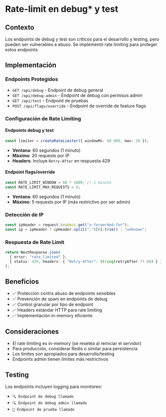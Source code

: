 # Rate-limit en debug* y test

## Contexto
Los endpoints de debug y test son críticos para el desarrollo y testing, pero pueden ser vulnerables a abuso. Se implementó rate limiting para proteger estos endpoints.

## Implementación

### Endpoints Protegidos
- `GET /api/debug` - Endpoint de debug general
- `GET /api/debug-admin` - Endpoint de debug con permisos admin
- `GET /api/test` - Endpoint de pruebas
- `POST /api/flags/override` - Endpoint de override de feature flags

### Configuración de Rate Limiting

#### Endpoints debug y test
```typescript
const limiter = createRateLimiter({ windowMs: 60_000, max: 20 });
```
- **Ventana**: 60 segundos (1 minuto)
- **Máximo**: 20 requests por IP
- **Headers**: Incluye `Retry-After` en respuesta 429

#### Endpoint flags/override
```typescript
const RATE_LIMIT_WINDOW = 60 * 1000; // 1 minuto
const RATE_LIMIT_MAX_REQUESTS = 5;
```
- **Ventana**: 60 segundos (1 minuto)
- **Máximo**: 5 requests por IP (más restrictivo por ser admin)

### Detección de IP
```typescript
const ipHeader = request.headers.get("x-forwarded-for");
const ip = ipHeader ? ipHeader.split(",")[0].trim() : "unknown";
```

### Respuesta de Rate Limit
```typescript
return NextResponse.json(
  { error: "rate_limited" },
  { status: 429, headers: { "Retry-After": String(retryAfter ?? 60) } }
);
```

## Beneficios
- ✅ Protección contra abuso de endpoints sensibles
- ✅ Prevención de spam en endpoints de debug
- ✅ Control granular por tipo de endpoint
- ✅ Headers estándar HTTP para rate limiting
- ✅ Implementación in-memory eficiente

## Consideraciones
- El rate limiting es in-memory (se resetea al reiniciar el servidor)
- Para producción, considerar Redis o similar para persistencia
- Los límites son apropiados para desarrollo/testing
- Endpoints admin tienen límites más restrictivos

## Testing
Los endpoints incluyen logging para monitoreo:
- `🔍 Endpoint de debug llamado`
- `🔍 Endpoint de debug admin llamado`
- `🧪 Endpoint de prueba llamado`
